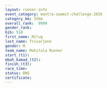 ```yaml
---
layout: runner-info 
event_category: mantra-summit-challenge-2019 
category_km: 35km 
overall_rank:  9999
gender_rank: 
bib: 518
first_name: Milug
last_name: Trisarjono
gender: M
team_name: Mahitala Runner
start_(t1): 
mbah_kamad_(t2): 
finish_(t3): 
race_time: 
status: DNS
certificate: 
---
```


